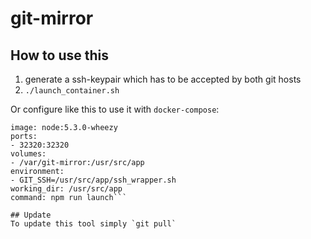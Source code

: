 # git-mirror

## How to use this
1. generate a ssh-keypair which has to be accepted by both git hosts
2. `./launch_container.sh`

Or configure like this to use it with `docker-compose`:
```gitmirror:
image: node:5.3.0-wheezy
ports:
- 32320:32320
volumes:
- /var/git-mirror:/usr/src/app
environment:
- GIT_SSH=/usr/src/app/ssh_wrapper.sh
working_dir: /usr/src/app
command: npm run launch```

## Update
To update this tool simply `git pull`

